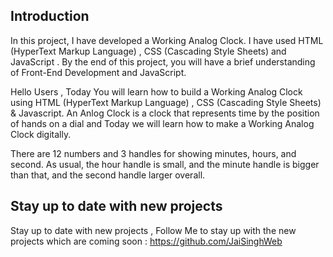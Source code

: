 ## Introduction
In this project, I have developed a Working Analog Clock. I have used HTML (HyperText Markup Language) , CSS (Cascading Style Sheets) and JavaScript .
By the end of this project, you will have a brief understanding of Front-End Development and JavaScript.

Hello Users , Today You will learn how to build a Working Analog Clock using HTML (HyperText Markup Language) , CSS (Cascading Style Sheets) & Javascript. 
An Anlog Clock is a clock that represents time by the position of hands on a dial and Today we will learn how to make a Working Analog Clock digitally.

There are 12 numbers and 3 handles for showing minutes, hours, and second. As usual, the hour handle is small, and the minute handle is bigger than that, and the second handle larger overall.

## Stay up to date with new projects
Stay up to date with new projects , Follow Me to stay up with the new projects which are coming soon :
https://github.com/JaiSinghWeb
